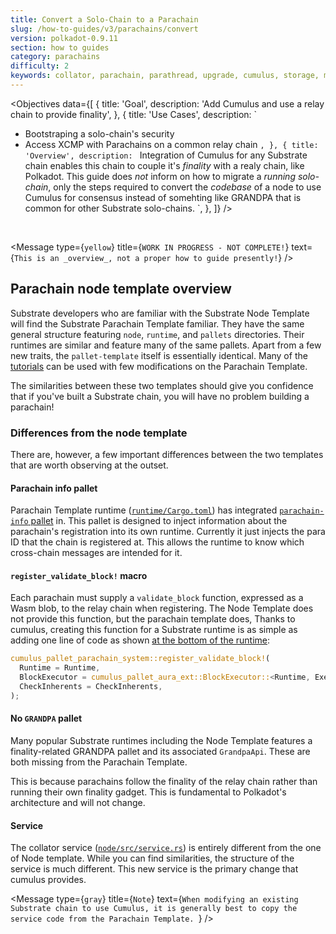 ```yaml
---
title: Convert a Solo-Chain to a Parachain
slug: /how-to-guides/v3/parachains/convert
version: polkadot-0.9.11
section: how to guides
category: parachains
difficulty: 2
keywords: collator, parachain, parathread, upgrade, cumulus, storage, migration, paraid, register, launch
---
```


<Objectives
  data={[
    {
      title: 'Goal',
      description: 'Add Cumulus and use a relay chain to provide finality',
    },
    {
      title: 'Use Cases',
      description: `
  - Bootstraping a solo-chain's security
  - Access XCMP with Parachains on a common relay chain
      `,
    },
    {
      title: 'Overview',
      description: `
  Integration of Cumulus for any Substrate chain enables this chain to couple it's _finality_ with a
  realy chain, like Polkadot. This guide does _not_ inform on how to migrate a _running solo-chain_,
  only the steps required to convert the _codebase_ of a node to use Cumulus for consensus instead
  of somehting like GRANDPA that is common for other Substrate solo-chains.
      `,
    },
  ]}
/>
<br />

<!-- FIXME TODO WORK IN PROGRESS - NOT COMPLETE! -->

<Message
  type={`yellow`}
  title={`WORK IN PROGRESS - NOT COMPLETE!`}
  text={`This is an _overview_, not a proper how to guide presently!`}
/>

## Parachain node template overview

Substrate developers who are familiar with the Substrate Node Template will find the Substrate
Parachain Template familiar. They have the same general structure featuring `node`, `runtime`, and
`pallets` directories. Their runtimes are similar and feature many of the same pallets. Apart from
a few new traits, the `pallet-template` itself is essentially identical. Many of the
[tutorials](/tutorials/v3) can be used with few modifications on the Parachain Template.

The similarities between these two templates should give you confidence that if you've built a
Substrate chain, you will have no problem building a parachain!

### Differences from the node template

There are, however, a few important differences between the two templates that are worth observing at
the outset.

#### Parachain info pallet

Parachain Template runtime ([`runtime/Cargo.toml`](https://github.com/substrate-developer-hub/substrate-parachain-template/blob/latest/runtime/Cargo.toml))
has integrated [`parachain-info` pallet](https://paritytech.github.io/cumulus/parachain_info/pallet/index.html) in.
This pallet is designed to inject information about the parachain's registration into its own
runtime. Currently it just injects the para ID that the chain is registered at. This allows the
runtime to know which cross-chain messages are intended for it.

#### `register_validate_block!` macro

Each parachain must supply a `validate_block` function, expressed as a Wasm blob, to the relay chain
when registering. The Node Template does not provide this function, but the parachain template does,
Thanks to cumulus, creating this function for a Substrate runtime is as simple as adding one line of
code as shown
[at the bottom of the runtime](https://github.com/substrate-developer-hub/substrate-parachain-template/blob/latest/runtime/src/lib.rs#L648-L652):

```rust
cumulus_pallet_parachain_system::register_validate_block!(
  Runtime = Runtime,
  BlockExecutor = cumulus_pallet_aura_ext::BlockExecutor::<Runtime, Executive>,
  CheckInherents = CheckInherents,
);
```

#### No `GRANDPA` pallet

Many popular Substrate runtimes including the Node Template features a finality-related GRANDPA
pallet and its associated `GrandpaApi`. These are both missing from the Parachain Template.

This is because parachains follow the finality of the relay chain rather than running their own
finality gadget. This is fundamental to Polkadot's architecture and will not change.

#### Service

The collator service
([`node/src/service.rs`](https://github.com/substrate-developer-hub/substrate-parachain-template/blob/latest/node/src/service.rs))
is entirely different from the one of Node template. While you can find similarities, the structure
of the service is much different. This new service is the primary change that cumulus provides.

<Message
  type={`gray`}
  title={`Note`}
  text={`When modifying an existing Substrate chain to use Cumulus, it is generally best to copy the
  service code from the Parachain Template.
  `}
/>
